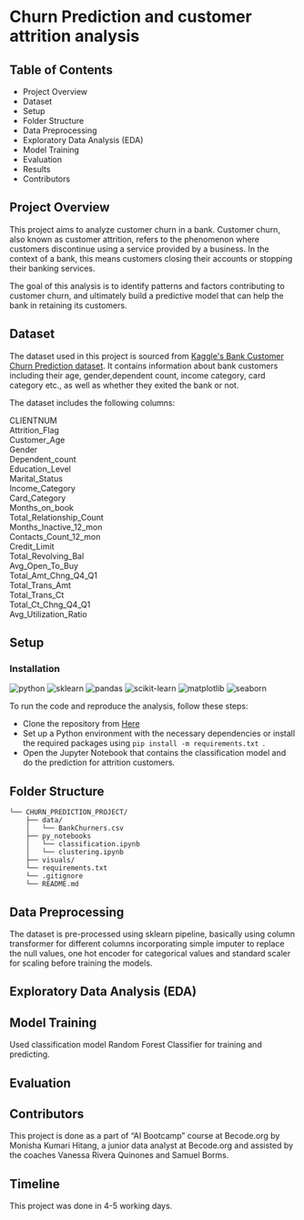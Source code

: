 # Churn Prediction and customer attrition analysis

## Table of Contents
* Project Overview
* Dataset
* Setup
* Folder Structure
* Data Preprocessing
* Exploratory Data Analysis (EDA)
* Model Training
* Evaluation
* Results
* Contributors

## Project Overview
This project aims to analyze customer churn in a bank. Customer churn, also known as customer attrition, refers to the phenomenon where customers discontinue using a service provided by a business. In the context of a bank, this means customers closing their accounts or stopping their banking services.

The goal of this analysis is to identify patterns and factors contributing to customer churn, and ultimately build a predictive model that can help the bank in retaining its customers.

## Dataset
The dataset used in this project is sourced from [Kaggle's Bank Customer Churn Prediction dataset](https://www.kaggle.com/sakshigoyal7/credit-card-customers). It contains information about bank customers including their age, gender,dependent count, income category, card category etc., as well as whether they exited the bank or not.

The dataset includes the following columns:

CLIENTNUM                      
Attrition_Flag                 
Customer_Age                   
Gender                         
Dependent_count                
Education_Level             
Marital_Status                 
Income_Category            
Card_Category                  
Months_on_book                 
Total_Relationship_Count       
Months_Inactive_12_mon         
Contacts_Count_12_mon          
Credit_Limit                   
Total_Revolving_Bal            
Avg_Open_To_Buy                
Total_Amt_Chng_Q4_Q1           
Total_Trans_Amt                
Total_Trans_Ct                 
Total_Ct_Chng_Q4_Q1            
Avg_Utilization_Ratio  

## Setup
### Installation
![python](https://img.shields.io/badge/python-3x-blue) ![sklearn](https://img.shields.io/badge/sklearn-green) ![pandas](https://img.shields.io/badge/pandas-purple) ![scikit-learn](https://img.shields.io/badge/sklearn-red) ![matplotlib](https://img.shields.io/badge/matplotlib-pink) ![seaborn](https://img.shields.io/badge/seaborn-yellow)  

To run the code and reproduce the analysis, follow these steps:
* Clone the repository from [Here](https://github.com/moni2code/Churn_Prediction_Project)
* Set up a Python environment with the necessary dependencies or install the required packages using ```pip install -m requirements.txt ```.
* Open the Jupyter Notebook that contains the classification model and do the prediction for attrition customers.


## Folder Structure

```
└── CHURN_PREDICTION_PROJECT/
    ├── data/
    │   └── BankChurners.csv
    ├── py_notebooks
    │   └── classification.ipynb
    │   └── clustering.ipynb
    ├── visuals/
    └── requirements.txt
    └── .gitignore
    └── README.md
```
## Data Preprocessing
The dataset is pre-processed using sklearn pipeline, basically using column transformer for different columns incorporating simple imputer to replace the null values, one hot encoder for categorical values and standard scaler for scaling before training the models.
## Exploratory Data Analysis (EDA)
## Model Training
Used classification model Random Forest Classifier for training and predicting.
## Evaluation

## Contributors
This project is done as a part of “AI Bootcamp” course at Becode.org by Monisha Kumari Hitang, a junior data analyst at Becode.org and assisted by the coaches Vanessa Rivera Quinones and Samuel Borms.

## Timeline
This project was done in 4-5 working days.
